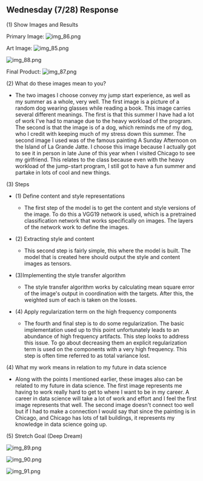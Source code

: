 ## Wednesday (7/28) Response

(1) Show Images and Results

Primary Image:
![img_86.png](img_86.png)

Art Image:
![img_85.png](img_85.png)

![img_88.png](img_88.png)

Final Product:
![img_87.png](img_87.png)

(2) What do these images mean to you?

- 	The two images I choose convey my jump start experience, as well as my summer as a whole, very well. 
     The first image is a picture of a random dog wearing glasses while reading a book. This image carries several 
     different meanings. The first is that this summer I have had a lot of work I’ve had to manage due to the heavy 
     workload of the program. The second is that the image is of a dog, which reminds me of my dog, who  I credit 
     with keeping much of my stress down this summer. The second image I used was of the famous painting A Sunday 
     Afternoon on the Island of La Grande Jatte. I choose this image because I actually got to see it in person in late 
     June of this year when I visited Chicago to see my girlfriend. This relates to the class because even with the 
     heavy workload of the jump-start program, I still got to have a fun summer and partake in lots of cool and new 
     things.

(3) Steps

- (1) Define content and style representations

     - The first step of the model is to get the content and style versions of the image. To do this a VGG19 network is 
     used, which is a pretrained classification network that works specifically on images. The layers of the network
       work to define the images.
       
- (2) Extracting style and content

     - This second step is fairly simple, this where the model is built. The model that is created here should output
     the style and content images as tensors.
       
- (3)Implementing the style transfer algorithm

     - The style transfer algorithm works by calculating mean square error of the image's output in coordination with
     the targets. After this, the weighted sum of each is taken on the losses.

- (4) Apply regularization term on the high frequency components

     - The fourth and final step is to do some regularization. The basic implementation used up to this point 
       unfortunately leads to an abundance of high frequency artifacts. This step looks to address this issue. 
       To go about decreasing them an explicit regularization term is used on the components with a very high
       frequency. This step is often time referred to as total variance lost.

(4) What my work means in relation to my future in data science

- Along with the points I mentioned earlier, these images also can be related to my future in data science. The first
image represents me having to work really hard to get to where I want to be in my career. A career in data science will
  take a lot of work and effort and I feel the first image represents that well. The second image doesn't connect too
  well but if I had to make a connection I would say that since the painting is in Chicago, and Chicago has lots of tall 
  buildings, it represents my knowledge in data science going up.


(5) Stretch Goal (Deep Dream)


![img_89.png](img_89.png)

![img_90.png](img_90.png)

![img_91.png](img_91.png)
